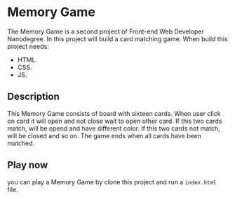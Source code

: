 # Memory Game
The Memory Game is a second project of Front-end Web Developer Nanodegree. In this project will build a card matching game. When build this project needs:
- HTML.
- CSS.
- JS.

## Description
This Memory Game consists of board with sixteen cards. When user click on card it will open and not close wait to open other card. If this two cards match, will be opend and have different color. If this two cards not match, will be closed and so on. The game ends when all cards have been matched.

## Play now
you can play a Memory Game by clone this project and run a `index.html` file.